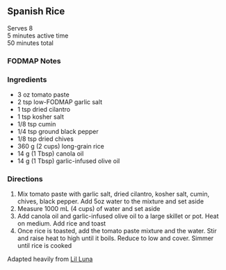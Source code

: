 ## Spanish Rice

Serves 8  
5 minutes active time  
50 minutes total  

### FODMAP Notes

### Ingredients
* 3 oz tomato paste
* 2 tsp low-FODMAP garlic salt
* 1 tsp dried cilantro
* 1 tsp kosher salt
* 1/8 tsp cumin
* 1/4 tsp ground black pepper
* 1/8 tsp dried chives
* 360 g (2 cups) long-grain rice
* 14 g (1 Tbsp) canola oil
* 14 g (1 Tbsp) garlic-infused olive oil


### Directions
1. Mix tomato paste with garlic salt, dried cilantro, kosher salt, cumin, chives, black pepper. Add 5oz water to the mixture and set aside
1. Measure 1000 mL (4 cups) of water and set aside
1. Add canola oil and garlic-infused olive oil to a large skillet or pot. Heat on medium. Add rice and toast
1. Once rice is toasted, add the tomato paste mixture and the water. Stir and raise heat to high until it boils. Reduce to low and cover. Simmer until rice is cooked

Adapted heavily from [Lil Luna](https://lilluna.com/food-tutorial-spanish-rice/)

